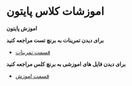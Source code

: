 # اموزشات کلاس پایتون


__اموزش پایتون__


__برای دیدن تمرینات به برنچ تست مراجعه کنید__

* [قسمت تمرینات](https://github.com/ahmadreza1383/Python_Class/tree/test)

__برای دیدن فایل های اموزشی  به برنچ کلس مراجعه کنید__

* [قسمت اموزش](https://github.com/ahmadreza1383/Python_Class/tree/class)
